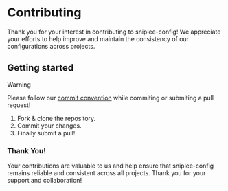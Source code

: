 # Contributing

Thank you for your interest in contributing to sniplee-config!
We appreciate your efforts to help improve and maintain the consistency of our configurations across projects.

## Getting started

> [!WARNING]
> Please follow our [commit convention](./COMMIT_CONVENTION.md) while commiting or submiting a pull request!

1. Fork & clone the repository.
2. Commit your changes.
3. Finally submit a pull!


### Thank You!

Your contributions are valuable to us and help ensure that sniplee-config remains reliable and consistent across all projects. Thank you for your support and collaboration!